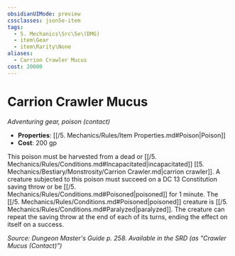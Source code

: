 ```yaml
---
obsidianUIMode: preview
cssclasses: json5e-item
tags:
  - 5. Mechanics\Src\5e\(DMG)
  - item\Gear
  - item\Rarity\None
aliases:
  - Carrion Crawler Mucus
cost: 20000
---
```

# Carrion Crawler Mucus
*Adventuring gear, poison (contact)*  

- **Properties**: [[/5. Mechanics/Rules/Item Properties.md#Poison\|Poison]]
- **Cost**: 200 gp

This poison must be harvested from a dead or [[/5. Mechanics/Rules/Conditions.md#Incapacitated\|incapacitated]] [[5. Mechanics/Bestiary/Monstrosity/Carrion Crawler.md\|carrion crawler]]. A creature subjected to this poison must succeed on a DC 13 Constitution saving throw or be [[/5. Mechanics/Rules/Conditions.md#Poisoned\|poisoned]] for 1 minute. The [[/5. Mechanics/Rules/Conditions.md#Poisoned\|poisoned]] creature is [[/5. Mechanics/Rules/Conditions.md#Paralyzed\|paralyzed]]. The creature can repeat the saving throw at the end of each of its turns, ending the effect on itself on a success.

*Source: Dungeon Master's Guide p. 258. Available in the <span title='Systems Reference Document (5.1)'>SRD</span> (as "Crawler Mucus (Contact)")*
